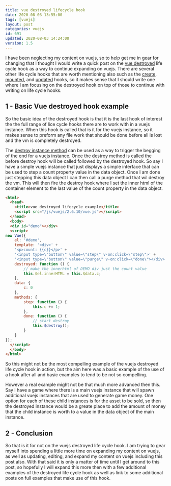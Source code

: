 ```yaml
---
title: vue destroyed lifecycle hook
date: 2020-08-03 13:55:00
tags: [vuejs]
layout: post
categories: vuejs
id: 691
updated: 2020-08-03 14:24:00
version: 1.5
---
```


I have been neglecting my content on vuejs, so to help get me in gear for changing that I thought I would write a quick post on the [vue destroyed](https://vuejs.org/v2/api/#destroyed) life cycle hook as a way to continue expanding on vuejs. There are several other life cycle hooks that are worth mentioning also such as the [create](/2019/05/24/vuejs-lifecycle-create/), [mounted](/2019/05/25/vuejs-lifecycle-mounted/), and [updated](/2019/11/11/vuejs-lifecycle-updated/) hooks, so it makes sense that I should write one where I am focusing on the destroyed hook on top of those to continue with writing on life cycle hooks.

<!-- more -->

## 1 - Basic Vue destroyed hook example

So the basic idea of the destroyed hook is that it is the last hook of interest the the full range of lice cycle hooks there are to work with in a vuejs instance. When this hook is called that is it for the vuejs instance, so it makes sense to preform any file work that should be done before all is lost and the vm is completely destroyed.

The [destroy instance method](/2019/06/01/vuejs-destroy/) can be used as a way to trigger the begging of the end for a vuejs instance. Once the destroy method is called the before destroy hook will be called followed by the destroyed hook. So say I have a simple vuejs instance that just displays a simple interface that can be used to step a count property value in the data object. Once I am done just stepping this data object I can then call a purge method that wil destroy the vm. This will then fire the destroy hook where I set the inner html of the container element to the last value of the count property in the data object.

```html
<html>
  <head>
    <title>vue destroyed lifecycle example</title>
    <script src="/js/vuejs/2.6.10/vue.js"></script>
  </head>
  <body>
  <div id="demo"></div>
  <script>
new Vue({
    el: '#demo',
    template: '<div>' +
    '<p>count: {{c}}</p>' +
    '<input type=\"button\" value=\"step\" v-on:click=\"step\">' +
    '<input type=\"button\" value=\"purge\" v-on:click=\"done\"></div>',
    destroyed: function () {
        // make the innerhtml of DEMO div just the count value
        this.$el.innerHTML = this.$data.c;
    },
    data: {
        c: 0
    },
    methods: {
        step: function () {
            this.c += 1;
        },
        done: function () {
            // start destroy
            this.$destroy();
        }
    }
});
  </script>
  </body>
</html>
```

So this might not be the most compelling example of the vuejs destroyed life cycle hook in action, but the aim here was a basic example of the use of a hook after all and basic examples to tend to be not so compelling. 

However a real example might not be that much more advanced then this. Say I have a game where there is a main vuejs instance that will spawn additional vuejs instances that are used to generate game money. One option for each of these child instances is for the asset to be sold, so then the destroyed instance would be a greate place to add the amount of money that the child instance is worth to a value in the data object of the main instance.

## 2 - Conclusion

So that is it for not on the vuejs destroyed life cycle hook. I am trying to gear myself into spending a little more time on expanding my content on vuejs, as well as updating, editing, and expand my content on vuejs including this post also. With that said it is only a matter of time until I get around to this post, so hopefully I will expand this more then with a few additional examples of the destroyed life cycle hook as well as link to some additional posts on full examples that make use of this hook.